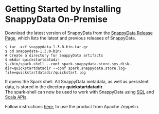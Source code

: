 <a id="getting-started-by-installing-snappydata-on-premise"></a>
# Getting Started by Installing SnappyData On-Premise
Download the latest version of SnappyData from the [SnappyData Release Page](https://github.com/TIBCOSoftware/snappydata/releases/), which lists the latest and previous releases of SnappyData.

```pre
$ tar -xzf snappydata-1.3.0-bin.tar.gz
$ cd snappydata-1.3.0-bin/
# Create a directory for SnappyData artifacts
$ mkdir quickstartdatadir
$./bin/spark-shell --conf spark.snappydata.store.sys-disk-dir=quickstartdatadir --conf spark.snappydata.store.log-file=quickstartdatadir/quickstart.log
```

It opens the Spark shell. All SnappyData metadata, as well as persistent data, is stored in the directory **quickstartdatadir**.</br> The spark-shell can now be used to work with SnappyData using [SQL](using_sql.md) and [Scala APIs](using_spark_scala_apis.md).

Follow instructions [here](../howto/use_apache_zeppelin_with_snappydata.md), to use the product from Apache Zeppelin.
